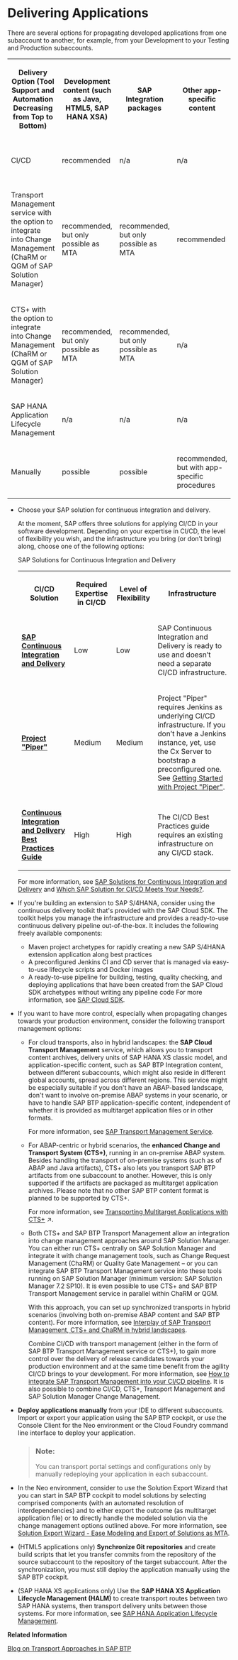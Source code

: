 <!-- loiob39bae31d35d4d039431973116363d57 -->

# Delivering Applications

There are several options for propagating developed applications from one subaccount to another, for example, from your Development to your Testing and Production subaccounts.


<table>
<tr>
<th>

Delivery Option \(Tool Support and Automation Decreasing from Top to Bottom\)



</th>
<th>

Development content \(such as Java, HTML5, SAP HANA XSA\)



</th>
<th>

SAP Integration packages



</th>
<th>

Other app-specific content



</th>
<th>

SAP HANA XS



</th>
<th>

Portal Site



</th>
</tr>
<tr>
<td>

CI/CD



</td>
<td>

recommended



</td>
<td>

n/a



</td>
<td>

n/a



</td>
<td>

recommended for SAP HANA XSA



</td>
<td>

partly possible



</td>
</tr>
<tr>
<td>

Transport Management service with the option to integrate into Change Management \(ChaRM or QGM of SAP Solution Manager\)



</td>
<td>

recommended, but only possible as MTA



</td>
<td>

recommended, but only possible as MTA



</td>
<td>

recommended



</td>
<td>

recommended



</td>
<td>

recommended, but only possible as MTA



</td>
</tr>
<tr>
<td>

CTS+ with the option to integrate into Change Management \(ChaRM or QGM of SAP Solution Manager\)



</td>
<td>

recommended, but only possible as MTA



</td>
<td>

recommended, but only possible as MTA



</td>
<td>

n/a



</td>
<td>

recommended



</td>
<td>

recommended, but only possible as MTA



</td>
</tr>
<tr>
<td>

SAP HANA Application Lifecycle Management



</td>
<td>

n/a



</td>
<td>

n/a



</td>
<td>

n/a



</td>
<td>

recommended for SAP HANA XSC



</td>
<td>

n/a



</td>
</tr>
<tr>
<td>

Manually



</td>
<td>

possible



</td>
<td>

possible



</td>
<td>

recommended, but with app-specific procedures



</td>
<td>

possible



</td>
<td>

possible



</td>
</tr>
</table>

-   Choose your SAP solution for continuous integration and delivery.

    At the moment, SAP offers three solutions for applying CI/CD in your software development. Depending on your expertise in CI/CD, the level of flexibility you wish, and the infrastructure you bring \(or don’t bring\) along, choose one of the following options:

    <a name="loiob39bae31d35d4d039431973116363d57__table_k4x_kts_hnb"/>SAP Solutions for Continuous Integration and Delivery


    <table>
    <tr>
    <th>

    CI/CD Solution


    
    </th>
    <th>

    Required Expertise in CI/CD


    
    </th>
    <th>

    Level of Flexibility


    
    </th>
    <th>

    Infrastructure


    
    </th>
    </tr>
    <tr>
    <td>

     **[SAP Continuous Integration and Delivery](https://help.sap.com/viewer/product/CONTINUOUS_DELIVERY/Cloud/en-US)** 


    
    </td>
    <td>

    Low


    
    </td>
    <td>

    Low


    
    </td>
    <td>

    SAP Continuous Integration and Delivery is ready to use and doesn’t need a separate CI/CD infrastructure.


    
    </td>
    </tr>
    <tr>
    <td>

     **[Project "Piper"](https://sap.github.io/jenkins-library/)** 


    
    </td>
    <td>

    Medium


    
    </td>
    <td>

    Medium


    
    </td>
    <td>

    Project "Piper" requires Jenkins as underlying CI/CD infrastructure. If you don’t have a Jenkins instance, yet, use the Cx Server to bootstrap a preconfigured one. See [Getting Started with Project "Piper"](http://help.sap.com/disclaimer?site=https://sap.github.io/jenkins-library/guidedtour/).


    
    </td>
    </tr>
    <tr>
    <td>

     **[Continuous Integration and Delivery Best Practices Guide](https://help.sap.com/viewer/3324745951b44b578bd65221d2ff8f9a/Cloud/en-US)** 


    
    </td>
    <td>

    High


    
    </td>
    <td>

    High


    
    </td>
    <td>

    The CI/CD Best Practices guide requires an existing infrastructure on any CI/CD stack.


    
    </td>
    </tr>
    </table>
    
    For more information, see [SAP Solutions for Continuous Integration and Delivery](https://help.sap.com/viewer/8cacec64ed854b2a88e9a0973e0f97a2/Cloud/en-US/e9fa320181124fa9808d4446a1bf69dd.html) and [Which SAP Solution for CI/CD Meets Your Needs?](https://help.sap.com/viewer/8cacec64ed854b2a88e9a0973e0f97a2/Cloud/en-US/e9fa320181124fa9808d4446a1bf69dd.html#loioa49d1ba1ecef4e9d96deffd127c4522d).

-   If you're building an extension to SAP S/4HANA, consider using the continuous delivery toolkit that's provided with the SAP Cloud SDK. The toolkit helps you manage the infrastructure and provides a ready-to-use continuous delivery pipeline out-of-the-box. It includes the following freely available components:

    -   Maven project archetypes for rapidly creating a new SAP S/4HANA extension application along best practices
    -   A preconfigured Jenkins CI and CD server that is managed via easy-to-use lifecycle scripts and Docker images
    -   A ready-to-use pipeline for building, testing, quality checking, and deploying applications that have been created from the SAP Cloud SDK archetypes without writing any pipeline code
    For more information, see [SAP Cloud SDK](https://developers.sap.com/topics/s4hana-cloud-sdk.html).

-   If you want to have more control, especially when propagating changes towards your production environment, consider the following transport management options:
    -   For cloud transports, also in hybrid landscapes: the **SAP Cloud Transport Management** service, which allows you to transport content archives, delivery units of SAP HANA XS classic model, and application-specific content, such as SAP BTP Integration content, between different subaccounts, which might also reside in different global accounts, spread across different regions. This service might be especially suitable if you don't have an ABAP-based landscape, don't want to involve on-premise ABAP systems in your scenario, or have to handle SAP BTP application-specific content, independent of whether it is provided as multitarget application files or in other formats.

        For more information, see [SAP Transport Management Service](https://help.sap.com/viewer/7f7160ec0d8546c6b3eab72fb5ad6fd8/Cloud/en-US).

    -   For ABAP-centric or hybrid scenarios, the **enhanced Change and Transport System \(CTS+\)**, running in an on-premise ABAP system. Besides handling the transport of on-premise systems \(such as of ABAP and Java artifacts\), CTS+ also lets you transport SAP BTP artifacts from one subaccount to another. However, this is only supported if the artifacts are packaged as multitarget application archives. Please note that no other SAP BTP content format is planned to be supported by CTS+.

        For more information, see [Transporting Multitarget Applications with CTS+](https://help.sap.com/viewer/ea72206b834e4ace9cd834feed6c0e09/Cloud/en-US/f598f69a9be347029b7e5e7205fc7d1f.html "You can enable transport of SAP BTP applications and application content that is available as Multitarget Applications (MTA) using the Enhanced Change and Transport System (CTS+).") :arrow_upper_right:.

    -   Both CTS+ and SAP BTP Transport Management allow an integration into change management approaches around SAP Solution Manager. You can either run CTS+ centrally on SAP Solution Manager and integrate it with change management tools, such as Change Request Management \(ChaRM\) or Quality Gate Management – or you can integrate SAP BTP Transport Management service into these tools running on SAP Solution Manager \(minimum version: SAP Solution Manager 7.2 SP10\). It is even possible to use CTS+ and SAP BTP Transport Management service in parallel within ChaRM or QGM.

        With this approach, you can set up synchronized transports in hybrid scenarios \(involving both on-premise ABAP content and SAP BTP content\). For more information, see [Interplay of SAP Transport Management, CTS+ and ChaRM in hybrid landscapes](https://blogs.sap.com/2020/01/31/interplay-of-sap-cloud-platform-transport-management-cts-and-charm-in-hybrid-landscapes/).

        Combine CI/CD with transport management \(either in the form of SAP BTP Transport Management service or CTS+\), to gain more control over the delivery of release candidates towards your production environment and at the same time benefit from the agility CI/CD brings to your development. For more information, see [How to integrate SAP Transport Management into your CI/CD pipeline](https://blogs.sap.com/2019/08/20/how-to-integrate-sap-cloud-platform-transport-management-into-your-cicd-pipeline/). It is also possible to combine CI/CD, CTS+, Transport Management and SAP Solution Manager Change Management.

-   **Deploy applications manually** from your IDE to different subaccounts. Import or export your application using the SAP BTP cockpit, or use the Console Client for the Neo environment or the Cloud Foundry command line interface to deploy your application.

    > ### Note:  
    > You can transport portal settings and configurations only by manually redeploying your application in each subaccount.

-   In the Neo environment, consider to use the Solution Export Wizard that you can start in SAP BTP cockpit to model solutions by selecting comprised components \(with an automated resolution of interdependencies\) and to either export the outcome \(as multitarget application file\) or to directly handle the modeled solution via the change management options outlined above. For more information, see [Solution Export Wizard - Ease Modeling and Export of Solutions as MTA](https://blogs.sap.com/2018/08/03/solution-export-wizard-ease-modeling-and-export-of-solutions-as-mta/).

-   \(HTML5 applications only\) **Synchronize Git repositories** and create build scripts that let you transfer commits from the repository of the source subaccount to the repository of the target subaccount. After the synchronization, you must still deploy the application manually using the SAP BTP cockpit.
-   \(SAP HANA XS applications only\) Use the **SAP HANA XS Application Lifecycle Management \(HALM\)** to create transport routes between two SAP HANA systems, then transport delivery units between those systems. For more information, see [SAP HANA Application Lifecycle Management](https://help.sap.com/viewer/52715f71adba4aaeb480d946c742d1f6/2.0.03/en-US/9a012d6438764459a581e6af55a87c46.html).




**Related Information**  


[Blog on Transport Approaches in SAP BTP](https://blogs.sap.com/2017/06/30/part-6-transport-approaches-in-sap-cp/)

